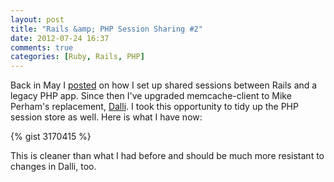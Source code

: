 ```yaml
---
layout: post
title: "Rails &amp; PHP Session Sharing #2"
date: 2012-07-24 16:37
comments: true
categories: [Ruby, Rails, PHP]
---
```


Back in May I [posted](/blog/2012/05/01/sharing-session-between-rails-and-php/) on how I set up shared sessions between Rails and a legacy PHP app. Since then I've upgraded memcache-client to Mike Perham's replacement, [Dalli](https://github.com/mperham/dalli/). I took this opportunity to tidy up the PHP session store as well. Here is what I have now:

{% gist 3170415 %}

This is cleaner than what I had before and should be much more resistant to changes in Dalli, too.